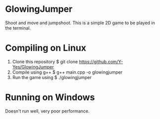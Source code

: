 # GlowingJumper
Shoot and move and jumpshoot.
This is a simple 2D game to be played in the terminal.

# Compiling on Linux
1. Clone this repository $ git clone https://github.com/Y-Yes/GlowingJumper
2. Compile using g++ $ g++ main.cpp -o glowingjumper
3. Run the game using $ ./glowingjumper

# Running on Windows
Doesn't run well, very poor performance.
